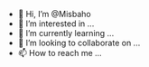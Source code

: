 - 👋 Hi, I’m @Misbaho
- 👀 I’m interested in ...
- 🌱 I’m currently learning ...
- 💞️ I’m looking to collaborate on ...
- 📫 How to reach me ...

<!---
Misbaho/Misbaho is a ✨ special ✨ repository because its `README.md` (this file) appears on your GitHub profile.
You can click the Preview link to take a look at your changes.
--->
